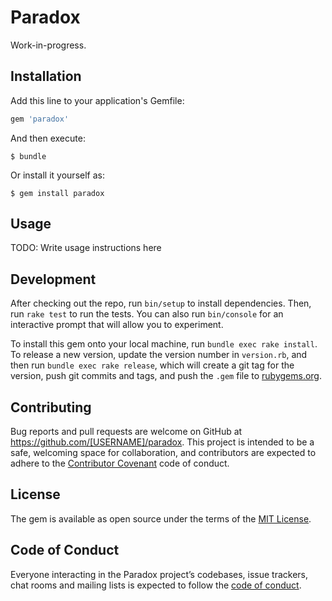 # Paradox

Work-in-progress.

## Installation

Add this line to your application's Gemfile:

```ruby
gem 'paradox'
```

And then execute:

    $ bundle

Or install it yourself as:

    $ gem install paradox

## Usage

TODO: Write usage instructions here

## Development

After checking out the repo, run `bin/setup` to install dependencies. Then, run `rake test` to run the tests. You can also run `bin/console` for an interactive prompt that will allow you to experiment.

To install this gem onto your local machine, run `bundle exec rake install`. To release a new version, update the version number in `version.rb`, and then run `bundle exec rake release`, which will create a git tag for the version, push git commits and tags, and push the `.gem` file to [rubygems.org](https://rubygems.org).

## Contributing

Bug reports and pull requests are welcome on GitHub at https://github.com/[USERNAME]/paradox. This project is intended to be a safe, welcoming space for collaboration, and contributors are expected to adhere to the [Contributor Covenant](http://contributor-covenant.org) code of conduct.

## License

The gem is available as open source under the terms of the [MIT License](https://opensource.org/licenses/MIT).

## Code of Conduct

Everyone interacting in the Paradox project’s codebases, issue trackers, chat rooms and mailing lists is expected to follow the [code of conduct](https://github.com/[USERNAME]/paradox/blob/master/CODE_OF_CONDUCT.md).
